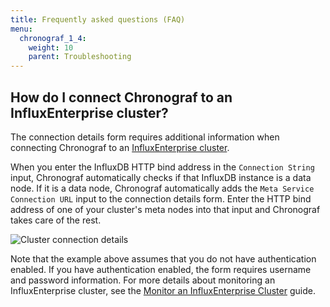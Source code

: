 ```yaml
---
title: Frequently asked questions (FAQ)
menu:
  chronograf_1_4:
    weight: 10
    parent: Troubleshooting
---
```


## How do I connect Chronograf to an InfluxEnterprise cluster?

The connection details form requires additional information when connecting Chronograf to an [InfluxEnterprise cluster](https://docs.influxdata.com/enterprise_influxdb/latest/).

When you enter the InfluxDB HTTP bind address in the `Connection String` input, Chronograf automatically checks if that InfluxDB instance is a data node.
If it is a data node, Chronograf automatically adds the `Meta Service Connection URL` input to the connection details form.
Enter the HTTP bind address of one of your cluster's meta nodes into that input and Chronograf takes care of the rest.

![Cluster connection details](/img/chronograf/v1.4/faq-cluster-connection.png)

Note that the example above assumes that you do not have authentication enabled.
If you have authentication enabled, the form requires username and password information.
For more details about monitoring an InfluxEnterprise cluster, see the [Monitor an InfluxEnterprise Cluster](/chronograf/latest/guides/monitoring-influxenterprise-clusters/) guide.
